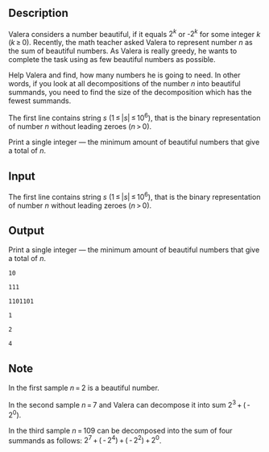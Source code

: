 ## Description

<div><p>Valera considers a number <span class="tex-font-style-it">beautiful</span>, if it equals <span class="tex-span">2<sup class="upper-index"><i>k</i></sup></span> or -<span class="tex-span">2<sup class="upper-index"><i>k</i></sup></span> for some integer <span class="tex-span"><i>k</i></span> <span class="tex-span">(<i>k</i> ≥ 0)</span>. Recently, the math teacher asked Valera to represent number <span class="tex-span"><i>n</i></span> as the sum of beautiful numbers. As Valera is really greedy, he wants to complete the task using as few beautiful numbers as possible. </p><p>Help Valera and find, how many numbers he is going to need. In other words, if you look at all decompositions of the number <span class="tex-span"><i>n</i></span> into beautiful summands, you need to find the size of the decomposition which has the fewest summands.</p></div><div class="input-specification"><p>The first line contains string <span class="tex-span"><i>s</i></span> <span class="tex-span">(1 ≤ |<i>s</i>| ≤ 10<sup class="upper-index">6</sup>)</span>, that is the binary representation of number <span class="tex-span"><i>n</i></span> without leading zeroes <span class="tex-span">(<i>n</i> &gt; 0)</span>.</p></div><div class="output-specification"><p>Print a single integer — the minimum amount of beautiful numbers that give a total of <span class="tex-span"><i>n</i></span>.</p></div>

## Input

<p>The first line contains string <span class="tex-span"><i>s</i></span> <span class="tex-span">(1 ≤ |<i>s</i>| ≤ 10<sup class="upper-index">6</sup>)</span>, that is the binary representation of number <span class="tex-span"><i>n</i></span> without leading zeroes <span class="tex-span">(<i>n</i> &gt; 0)</span>.</p>

## Output

<p>Print a single integer — the minimum amount of beautiful numbers that give a total of <span class="tex-span"><i>n</i></span>.</p>





```input1
10

```




```input2
111

```




```input3
1101101

```




```output1
1

```




```output2
2

```




```output3
4

```



## Note

<p>In the first sample <span class="tex-span"><i>n</i> = 2</span> is a beautiful number.</p><p>In the second sample <span class="tex-span"><i>n</i> = 7</span> and Valera can decompose it into sum <span class="tex-span">2<sup class="upper-index">3</sup> + ( - 2<sup class="upper-index">0</sup>)</span>.</p><p>In the third sample <span class="tex-span"><i>n</i> = 109</span> can be decomposed into the sum of four summands as follows: <span class="tex-span">2<sup class="upper-index">7</sup> + ( - 2<sup class="upper-index">4</sup>) + ( - 2<sup class="upper-index">2</sup>) + 2<sup class="upper-index">0</sup></span>.</p>

